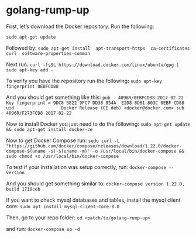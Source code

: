 # golang-rump-up

First, let’s download the Docker repository. Run the following:

`sudo apt-get update`

Followed by:
`sudo apt-get install 
    apt-transport-https 
    ca-certificates 
    curl 
    software-properties-common`

Next run:
`curl -fsSL https://download.docker.com/linux/ubuntu/gpg | sudo apt-key add -`

To verify you have the repository run the following:
`sudo apt-key fingerprint 0EBFCD88`

And you should get something like this:
`pub   4096R/0EBFCD88 2017-02-22 Key fingerprint = 9DC8 5822 9FC7 DD38 854A  E2D8 8D81 803C 0EBF CD88
uid                  Docker Release (CE deb) <docker@docker.com>
sub   4096R/F273FCD8 2017-02-22`

Now to install Docker you just need to do the following:
`sudo apt-get update && sudo apt-get install docker-ce`

Now to get Docker Compose run:
`sudo curl -L "https://github.com/docker/compose/releases/download/1.22.0/docker-compose-$(uname -s)-$(uname -m)" -o /usr/local/bin/docker-compose && sudo chmod +x /usr/local/bin/docker-compose`

To test if your installation was setup correctly, run:
`docker-compose --version`

And you should get something similar to:
`docker-compose version 1.22.0, build 1719ceb`

If you want to check mysql databases and tables, install the mysql client core:
`sudo apt install mysql-client-core-8.0`

Then, go to your repo folder:
`cd <patch/to/golang-rump-up>`

and run:
`docker-compose up -d`

